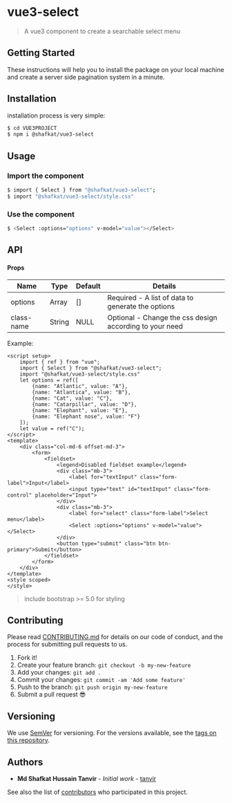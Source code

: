 # vue3-select

> A vue3 component to create a searchable select menu
## Getting Started

These instructions will help you to install the package on your local machine and create a server side pagination system in a minute.

## Installation

installation process is very simple:

```sh
$ cd VUE3PROJECT
$ npm i @shafkat/vue3-select
```

## Usage

### Import the component

```sh
$ import { Select } from "@shafkat/vue3-select";
$ import "@shafkat/vue3-select/style.css"
```

### Use the component

```sh
$ <Select :options="options" v-model="value"></Select>
```

## API

#### Props

| Name       | Type   | Default | Details                                                 |
|------------|--------|---------|---------------------------------------------------------|
| options    | Array  | []      | Required - A list of data to generate the options       |
| class-name | String | NULL    | Optional - Change the css design according to your need |

Example:

```tsx
<script setup>
    import { ref } from "vue";
    import { Select } from "@shafkat/vue3-select";
    import "@shafkat/vue3-select/style.css"
    let options = ref([
        {name: "Atlantic", value: "A"},
        {name: "Atlantica", value: "B"},
        {name: "Cat", value: "C"},
        {name: "Catarpillar", value: "D"},
        {name: "Elephant", value: "E"},
        {name: "Elephant nose", value: "F"}
    ]);
    let value = ref("C");
</script>
<template>
    <div class="col-md-6 offset-md-3">
        <form>
            <fieldset>
                <legend>Disabled fieldset example</legend>
                <div class="mb-3">
                    <label for="textInput" class="form-label">Input</label>
                    <input type="text" id="textInput" class="form-control" placeholder="Input">
                </div>
                <div class="mb-3">
                    <label for="select" class="form-label">Select menu</label>
                    <Select :options="options" v-model="value"></Select>
                </div>
                <button type="submit" class="btn btn-primary">Submit</button>
            </fieldset>
        </form>
    </div>
</template>
<style scoped>
</style>

```

> include bootstrap >= 5.0 for styling


## Contributing

Please read [CONTRIBUTING.md](CONTRIBUTING.md) for details on our code of conduct, and the process for submitting pull requests to us.

1.  Fork it!
2.  Create your feature branch: `git checkout -b my-new-feature`
3.  Add your changes: `git add .`
4.  Commit your changes: `git commit -am 'Add some feature'`
5.  Push to the branch: `git push origin my-new-feature`
6.  Submit a pull request :sunglasses:

## Versioning

We use [SemVer](http://semver.org/) for versioning. For the versions available, see the [tags on this repository](https://github.com/tanvir0604/vue3-select/tags).

## Authors

* **Md Shafkat Hussain Tanvir** - *Initial work* - [tanvir](https://github.com/tanvir0604)

See also the list of [contributors](https://github.com/tanvir0604/vue3-select/contributors) who participated in this project.